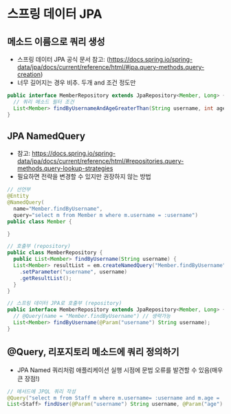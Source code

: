 # 스프링 데이터 JPA

## 메소드 이름으로 쿼리 생성
- 스프링 데이터 JPA 공식 문서 참고: (https://docs.spring.io/spring-data/jpa/docs/current/reference/html/#jpa.query-methods.query-creation)
- 너무 길어지는 경우 비추. 두개 and 조건 정도만
```java
public interface MemberRepository extends JpaRepository<Member, Long> {
  // 쿼리 메소드 필터 조건
  List<Member> findByUsernameAndAgeGreaterThan(String username, int age);
}
```

## JPA NamedQuery
- 참고: https://docs.spring.io/spring-data/jpa/docs/current/reference/html/#repositories.query-methods.query-lookup-strategies
- 필요하면 전략을 변경할 수 있지만 권장하지 않는 방법
```java
// 선언부
@Entity
@NamedQuery(
  name="Member.findByUsername",
  query="select m from Member m where m.username = :username")
public class Member {

}

// 호출부 (repository)
public class MemberRepository {
  public List<Member> findByUsername(String username) {
  List<Member> resultList = em.createNamedQuery("Member.findByUsername", Member.class)
    .setParameter("username", username)
    .getResultList();
  }
}

// 스프링 데이터 JPA로 호출부 (repository)
public interface MemberRepository extends JpaRepository<Member, Long> { //** 여기 선언한 Member 도메인 클래스
  // @Query(name = "Member.findByUsername") // 생략가능
  List<Member> findByUsername(@Param("username") String username);
}
```

## @Query, 리포지토리 메소드에 쿼리 정의하기
- JPA Named 쿼리처럼 애플리케이션 실행 시점에 문법 오류를 발견할 수 있음(매우 큰 장점!)
```java
// 메서드에 JPQL 쿼리 작성
@Query("select m from Staff m where m.username= :username and m.age = :age")
List<Staff> findUser(@Param("username") String username, @Param("age") int age);
```

